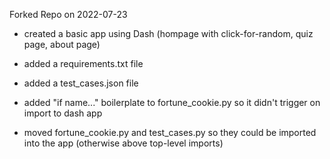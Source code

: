 Forked Repo on 2022-07-23

* created a basic app using Dash (hompage with click-for-random, quiz page, about page)

* added a requirements.txt file

* added a test_cases.json file

* added "if name..." boilerplate to fortune_cookie.py so it didn't trigger on import to dash app

* moved fortune_cookie.py and test_cases.py so they could be imported into the app (otherwise above top-level imports)